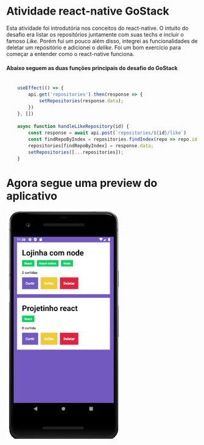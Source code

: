 # Atividade react-native GoStack

 Esta atividade foi introdutória nos conceitos do react-native. O intuito do desafio era listar os repositórios juntamente com suas techs e incluir o famoso _Like_. Porém fui um pouco além disso, integrei as funcionalidades de deletar um repositório e adicionei o _delike_. Foi um bom exercício para começar a entender como o react-native funciona.

#### Abaixo seguem as duas funções principais do desafio do GoStack

```javascript

    useEffect(() => {
        api.get('repositories').then(response => {
            setRepositories(response.data);
        })
    }, [])

    async function handleLikeRepository(id) {
        const response = await api.post(`repositories/${id}/like`)
        const findRepoByIndex = repositories.findIndex(repo => repo.id === id)
        repositories[findRepoByIndex] = response.data;
        setRepositories([...repositories]);
    }

```

# Agora segue uma preview do aplicativo

![](imgGif/a.gif)